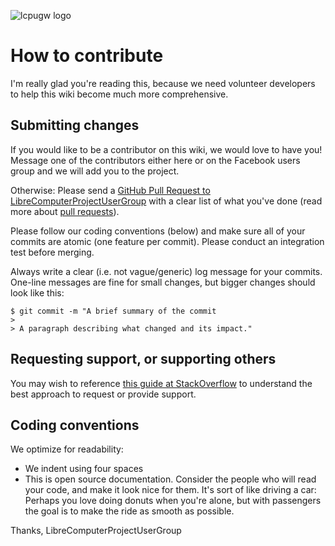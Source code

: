 ![lcpugw logo](https://cdn.rawgit.com/LibreComputerProjectUserGroup/wiki/feeec0f8/images/lcpugw3.png)
# How to contribute

I'm really glad you're reading this, because we need volunteer developers to help this wiki become much more comprehensive.

## Submitting changes

If you would like to be a contributor on this wiki, we would love to have you!
Message one of the contributors either here or on the Facebook users group and we will add you to the project.

Otherwise:
Please send a [GitHub Pull Request to LibreComputerProjectUserGroup](https://github.com/LibreComputerProjectUserGroup/wiki/pulls) with a clear list of what you've done (read more about [pull requests](http://help.github.com/pull-requests/)).

Please follow our coding conventions (below) and make sure all of your commits are atomic (one feature per commit).
Please conduct an integration test before merging.

Always write a clear (i.e. not vague/generic) log message for your commits. One-line messages are fine for small changes, but bigger changes should look like this:

    $ git commit -m "A brief summary of the commit
    > 
    > A paragraph describing what changed and its impact."

## Requesting support, or supporting others

You may wish to reference [this guide at StackOverflow](https://stackoverflow.com/help/how-to-ask) to understand the best approach to request or provide support.

## Coding conventions

We optimize for readability:

  * We indent using four spaces
  * This is open source documentation.
  Consider the people who will read your code, and make it look nice for them.
  It's sort of like driving a car: Perhaps you love doing donuts when you're alone, but with passengers the goal is to make the ride as smooth as possible.

Thanks,
LibreComputerProjectUserGroup
